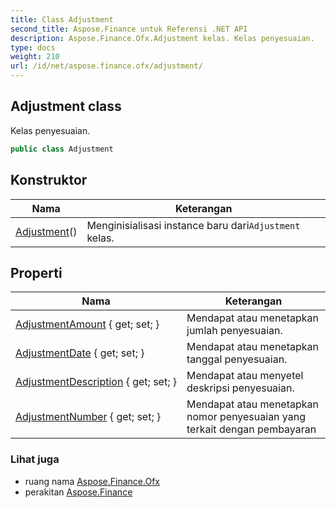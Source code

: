 ```yaml
---
title: Class Adjustment
second_title: Aspose.Finance untuk Referensi .NET API
description: Aspose.Finance.Ofx.Adjustment kelas. Kelas penyesuaian.
type: docs
weight: 210
url: /id/net/aspose.finance.ofx/adjustment/
---
```

## Adjustment class

Kelas penyesuaian.

```csharp
public class Adjustment
```

## Konstruktor

| Nama | Keterangan |
| --- | --- |
| [Adjustment](adjustment/)() | Menginisialisasi instance baru dari`Adjustment` kelas. |

## Properti

| Nama | Keterangan |
| --- | --- |
| [AdjustmentAmount](../../aspose.finance.ofx/adjustment/adjustmentamount/) { get; set; } | Mendapat atau menetapkan jumlah penyesuaian. |
| [AdjustmentDate](../../aspose.finance.ofx/adjustment/adjustmentdate/) { get; set; } | Mendapat atau menetapkan tanggal penyesuaian. |
| [AdjustmentDescription](../../aspose.finance.ofx/adjustment/adjustmentdescription/) { get; set; } | Mendapat atau menyetel deskripsi penyesuaian. |
| [AdjustmentNumber](../../aspose.finance.ofx/adjustment/adjustmentnumber/) { get; set; } | Mendapat atau menetapkan nomor penyesuaian yang terkait dengan pembayaran |

### Lihat juga

* ruang nama [Aspose.Finance.Ofx](../../aspose.finance.ofx/)
* perakitan [Aspose.Finance](../../)


